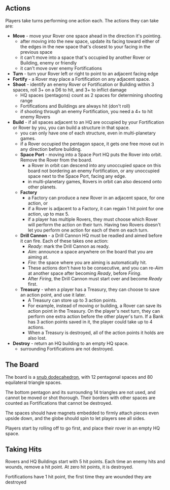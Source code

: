 ## Actions

Players take turns performing one action each. The actions they can take are:

- **Move** - move your Rover one space ahead in the direction it's pointing.
  - after moving into the new space, update its facing toward either of the edges in the new space that's closest to your facing in the previous space
  - it can't move into a space that's occupied by another Rover or Building, enemy or friendly
  - it can't move over enemy Fortifications
- **Turn** - turn your Rover left or right to point to an adjacent facing edge
- **Fortify** - a Rover may place a Fortification on any adjacent space.
- **Shoot** - identify an enemy Rover or Fortification or Building within 3 spaces, roll 3+ on a D6 to hit, and 3+ to inflict damage
  - HQ spaces (pentagons) count as 2 spaces for determining shooting range
  - Fortifications and Buildings are always hit (don't roll)
  - if shooting through an enemy Fortification, you need a 4+ to hit enemy Rovers
- **Build** - if all spaces adjacent to an HQ are occupied by your Fortification or Rover by you, you can build a structure in that space.
  - you can only have one of each structure, even in multi-planetary games.
  - if a Rover occupied the pentagon space, it gets one free move out in any direction before building.
  - **Space Port** - moving into a Space Port HQ puts the Rover into orbit. Remove the Rover from the board.
    - a Rover in orbit can descend into any unoccupied space on this board not bordering an enemy Fortification, or any unoccupied space next to the Space Port, facing any edge.
    - in multi-planetary games, Rovers in orbit can also descend onto other planets.
  - **Factory**
    - a Factory can produce a new Rover in an adjacent space, for one action, or
    - if a Rover is adjacent to a Factory, it can regain 1 hit point for one action, up to max 5.
    - if a player has multiple Rovers, they must choose which Rover will perform the action on their turn. Having two Rovers doesn't let you perform one action for each of them on each turn.
  - **Drill Cannon** - a Drill Cannon HQ must be readied and aimed before it can fire. Each of these takes one action:
    - _Ready_: mark the Drill Cannon as ready.
    - _Aim_: announce a space anywhere on the board that you are aiming at.
    - _Fire_: the space where you are aiming is automatically hit.
    - These actions don't have to be consecutive, and you can re-_Aim_ at another space after becoming _Ready_, before _Firing_.
    - After _Firing_, the Drill Cannon must start over and become _Ready_ first.
  - **Treasury** - when a player has a Treasury, they can choose to save an action point, and use it later.
    - A Treasury can store up to 3 action points.
    - For example, instead of moving or building, a Rover can save its action point in the Treasury. On the player's next turn, they can perform one extra action before the other player's turn. If a Bank has 3 action points saved in it, the player could take up to 4 actions.
    - When a Treasury is destroyed, all of the action points it holds are also lost.
- **Destroy** - return an HQ building to an empty HQ space.
    - surrounding Fortifications are not destroyed.

## The Board

The board is a [snub dodecahedron](https://en.wikipedia.org/wiki/Snub_dodecahedron), with 12 pentagonal spaces and 80 equilateral triangle spaces.

The bottom pentagon and its surrounding 14 triangles are not used, and cannot be moved or shot thorough. Their borders with other spaces are counted as Fortifications that cannot be destroyed.

The spaces should have magnets embedded to firmly attach pieces even upside down, and the globe should spin to let players see all sides.

Players start by rolling off to go first, and place their rover in an empty HQ space.

## Taking Hits

Rovers and HQ Buildings start with 5 hit points. Each time an enemy hits and wounds, remove a hit point. At zero hit points, it is destroyed.

Fortifications have 1 hit point, the first time they are wounded they are destroyed
